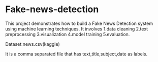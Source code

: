 # Fake-news-detection
This project demonstrates how to build a Fake News Detection system using machine learning techniques. It involves
1.data cleaning
2.text preprocessing
3.visualization
4.model training
5.evaluation.

Dataset:news.csv(kaggle)

It is a comma separated file that has text,title,subject,date as labels.
